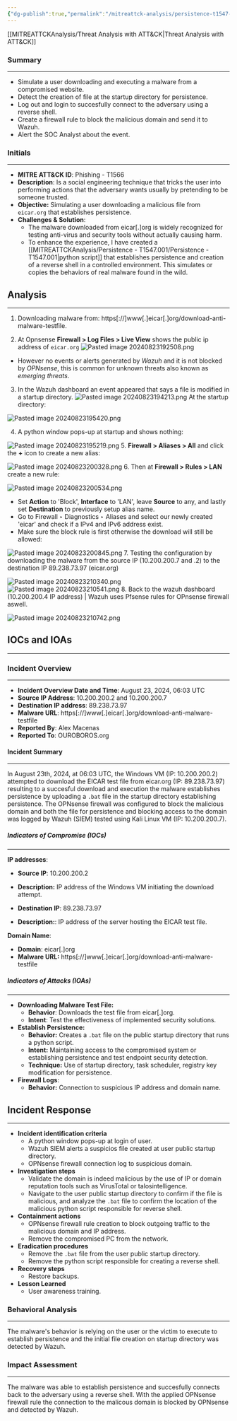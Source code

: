 ```yaml
---
{"dg-publish":true,"permalink":"/mitreattck-analysis/persistence-t1547-001/malware-download-and-incident-response/","tags":["mitre"]}
---
```


[[MITREATTCKAnalysis/Threat Analysis with ATT&CK\|Threat Analysis with ATT&CK]]
### Summary
---
- Simulate a user downloading and executing a malware from a compromised website.
- Detect the creation of file at the startup directory for persistence.
- Log out and login to succesfully connect to the adversary using a reverse shell.
- Create a firewall rule to block the malicious domain and send it to Wazuh.
- Alert the SOC Analyst about the event.

### Initials
---
- **MITRE ATT&CK ID**: Phishing - T1566
- **Description**: Is a social engineering technique that tricks the user into performing actions that the adversary wants usually by pretending to be someone trusted.
- **Objective:** Simulating a user downloading a malicious file from `eicar.org` that establishes persistence.
- **Challenges & Solution**:
	- The malware downloaded from eicar[.]org is widely recognized for testing anti-virus and security tools without actually causing harm. 
	- To enhance the experience, I have created a [[MITREATTCKAnalysis/Persistence - T1547.001/Persistence - T1547.001\|python script]] that establishes persistence and creation of a reverse shell in a controlled environment. This simulates or copies the behaviors of real malware found in the wild.
## Analysis
---
1. Downloading malware from: https[://]www[.]eicar[.]org/download-anti-malware-testfile. 

2. At Opnsense **Firewall > Log Files > Live View** shows the public ip address of `eicar.org`
![Pasted image 20240823192508.png](/img/user/images/Pasted%20image%2020240823192508.png)
- However no events or alerts generated by _Wazuh_ and it is not blocked by _OPNsense_, this is common for unknown threats also known as _emerging threats_.

3. In the Wazuh dashboard an event appeared that says a file is modified in a startup directory.
![Pasted image 20240823194213.png](/img/user/images/Pasted%20image%2020240823194213.png)
At the startup directory:

![Pasted image 20240823195420.png](/img/user/images/Pasted%20image%2020240823195420.png)

4. A python window pops-up at startup and shows nothing:

![Pasted image 20240823195219.png](/img/user/images/Pasted%20image%2020240823195219.png)
5. **Firewall > Aliases > All** and click the **+** icon to create a new alias:

![Pasted image 20240823200328.png](/img/user/images/Pasted%20image%2020240823200328.png)
6. Then at **Firewall > Rules > LAN** create a new rule:

![Pasted image 20240823200534.png](/img/user/images/Pasted%20image%2020240823200534.png)
- Set **Action** to 'Block', **Interface** to 'LAN', leave **Source** to any, and lastly set **Destination** to previously setup alias name.
- Go to Firewall ‣ Diagnostics ‣ Aliases and select our newly created 'eicar' and check if a IPv4 and IPv6 address exist.
- Make sure the block rule is first otherwise the download will still be allowed:

![Pasted image 20240823200845.png](/img/user/images/Pasted%20image%2020240823200845.png)
7. Testing the configuration by downloading the malware from the source IP (10.200.200.7 and .2) to the destination IP 89.238.73.97 (eicar.org)

![Pasted image 20240823210340.png](/img/user/images/Pasted%20image%2020240823210340.png)
![Pasted image 20240823210541.png](/img/user/images/Pasted%20image%2020240823210541.png)
8. Back to the wazuh dashboard (10.200.200.4 IP address) | Wazuh uses Pfsense rules for OPnsense firewall aswell.

![Pasted image 20240823210742.png](/img/user/images/Pasted%20image%2020240823210742.png)
## IOCs and IOAs
---
### Incident Overview
---
- **Incident Overview Date and Time**: August 23, 2024, 06:03 UTC
- **Source IP Address**: 10.200.200.2 and 10.200.200.7
- **Destination IP address**: 89.238.73.97
- **Malware URL**: https[://]www[.]eicar[.]org/download-anti-malware-testfile
- **Reported By**: Alex Macenas
- **Reported To**: OUROBOROS.org
#### Incident Summary
---
In August 23th, 2024, at 06:03 UTC, the Windows VM (IP: 10.200.200.2) attempted to
download the EICAR test file from eicar.org (IP: 89.238.73.97) resulting to a succesful download and execution the malware establishes persistence by uploading a `.bat` file in the startup directory establishing persistence. The OPNsense firewall was configured to block the malicious domain and both the file for persistence and blocking access to the domain was logged by Wazuh (SIEM) tested using Kali Linux VM (IP: 10.200.200.7).
##### Indicators of Compromise (IOCs)
---
**IP addresses**:
- **Source IP**: 10.200.200.2
- **Description:** IP address of the Windows VM initiating the download attempt.

- **Destination IP**: 89.238.73.97
- **Description:**: IP address of the server hosting the EICAR test file.

**Domain Name**: 
- **Domain**: eicar[.]org
- **Malware URL:** https[://]www[.]eicar[.]org/download-anti-malware-testfile
##### Indicators of Attacks (IOAs)
---
- **Downloading Malware Test File:**
	- **Behavior**: Downloads the test file from eicar[.]org.
	- **Intent**: Test the effectiveness of implemented security solutions.
- **Establish Persistence:**
	- **Behavior:** Creates a `.bat` file on the public startup directory that runs a python script.
	- **Intent:** Maintaining access to the compromised system or establishing persistence and test endpoint security detection.
	- **Technique:** Use of startup directory, task scheduler, registry key modification for persistence.
- **Firewall Logs**:
	- **Behavior:** Connection to suspicious IP address and domain name.
	
## Incident Response
---
- **Incident identification criteria**
	- A python window pops-up at login of user.
	- Wazuh SIEM alerts a suspicios file created at user public startup directory.
	- OPNsense firewall connection log to suspicious domain.
- **Investigation steps** 
	- Validate the domain is indeed malicious by the use of IP or domain reputation tools such as VirusTotal or talosintelligence.
	- Navigate to the user public startup directory to confirm if the file is malicious, and analyze the `.bat` file to confirm the location of the malicious python script responsible for reverse shell.
- **Containment actions**
	- OPNsense firewall rule creation to block outgoing traffic to the malicious domain and IP address.
	- Remove the compromised PC from the network.
- **Eradication procedures**
	- Remove the `.bat` file from the user public startup directory.
	- Remove the python script responsible for creating a reverse shell.
- **Recovery steps**
	- Restore backups.
- **Lesson Learned**
	- User awareness training.

### Behavioral Analysis
---
The malware's behavior is relying on the user or the victim to execute to establish persistence and the initial file creation on startup directory was detected by Wazuh.

### Impact Assessment
---
The malware was able to establish persistence and succesfully connects back to the adversary using a reverse shell. With the applied OPNsense firewall rule the connection to the malicous domain is blocked by OPNsense and detected by Wazuh.


